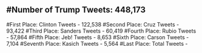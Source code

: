 #Number of Trump Tweets: 448,173
---
#First Place: Clinton Tweets - 122,538
#Second Place: Cruz Tweets - 93,422
#Third Place: Sanders Tweets - 60,419
#Fourth Place: Rubio Tweets - 57,864
#Fifth Place: Jeb! Tweets - 8,653
#Sixth Place: Carson Tweets - 7,104
#Seventh Place: Kasich Tweets - 5,564
#Last Place: Total Tweets -  
